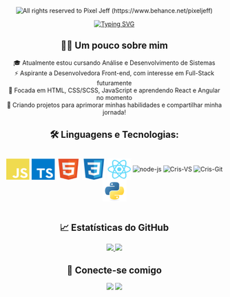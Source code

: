 <p align="center">
  <img 
    src="https://i.pinimg.com/originals/e5/bd/3a/e5bd3a2f2cf2f6f4dad0f531b92564be.gif" 
    alt="All rights reserved to Pixel Jeff (https://www.behance.net/pixeljeff)" 
   width="585"
/>
</p>

<div align="center">
  <a href="https://git.io/typing-svg">
    <img 
      src="https://readme-typing-svg.herokuapp.com?font=Fira+Code&pause=1000&color=FDCDE6&width=435&lines=Hi%2C+everyone!+I'm+%C3%81gata+Rafaela.;I'm+a+junior+front-end+developer.;Welcome+to+my+Github+profile!" 
      alt="Typing SVG"
/>
  </a>
</div>
<h2 align="center"> 👩‍💻 Um pouco sobre mim</h2>

<p align="center">
    🎓 Atualmente estou cursando Análise e Desenvolvimento de Sistemas</br>
    ⚡ Aspirante a Desenvolvedora Front-end, com interesse em Full-Stack futuramente</br>
    🎯 Focada em HTML, CSS/SCSS, JavaScript e aprendendo React e Angular no momento</br>
    🌸 Criando projetos para aprimorar minhas habilidades e compartilhar minha jornada!</br>
<p>

<div style="display: inline_block" align="center" >
  
  <h2 align="center"> 🛠️ Linguagens e Tecnologias: </h2>
  <br>
  
  <img align="center" alt="Cris-Js" height="50" width="55" src="https://raw.githubusercontent.com/devicons/devicon/master/icons/javascript/javascript-plain.svg">
  <img align="center" alt="Rafa-Ts" height="50" width="55" src="https://raw.githubusercontent.com/devicons/devicon/master/icons/typescript/typescript-plain.svg">
  <img align="center" alt="Cris-HTML" height="50" width="55" src="https://raw.githubusercontent.com/devicons/devicon/master/icons/html5/html5-original.svg">
  <img align="center" alt="Cris-CSS" height="50" width="55" src="https://raw.githubusercontent.com/devicons/devicon/master/icons/css3/css3-original.svg">
  <img align="center" alt="Rafa-React" height="50" width="55" src="https://raw.githubusercontent.com/devicons/devicon/master/icons/react/react-original.svg">
  <img align="center" alt="node-js" height="50" width="55" src="https://cdn.jsdelivr.net/gh/devicons/devicon@latest/icons/nodejs/nodejs-original.svg" />
  <img align="center" alt="Cris-VS" height="50" width="55" src="https://cdn.jsdelivr.net/gh/devicons/devicon/icons/vscode/vscode-original.svg">
  <img align="center" alt="Cris-Git" height="50" width="55" src="https://cdn.jsdelivr.net/gh/devicons/devicon/icons/git/git-original.svg">
  <img align="center" alt="Rafa-Python" height="50" width="55" src="https://raw.githubusercontent.com/devicons/devicon/master/icons/python/python-original.svg">

</div><br>


<h2 align="center"> 📈 Estatísticas do GitHub</h2>
<div align="center" style="display: flex; justify-content: center;">
  <a href="https://github.com/zpookiepie">
    <img height="195px" src="https://github-readme-stats.vercel.app/api?username=zPookiePie&show_icons=true&title_color=fdcde6&theme=dracula&include_all_commits=true&count_private=true"/>
    <img height="195px" src="https://github-readme-stats.vercel.app/api/top-langs/?username=zPookiePie&layout=compact&title_color=fdcde6&langs_count=8&theme=dracula"/>
  </a>
</div>
    
<h2 align="center"> 📩 Conecte-se comigo</h2>

<div align="center">
  <a href="https://www.linkedin.com/in/agata-rafaela28/" target="_blank"><img src="https://img.shields.io/badge/-LinkedIn-%230077B5?style=for-the-badge&logo=linkedin&logoColor=white" target="_blank" height="40"></a> 
  <a href = "agatadevv@gmail.com"><img src="https://img.shields.io/badge/Gmail-D14836?style=for-the-badge&logo=gmail&logoColor=white" target="_blank" height="40"></a>
</div>

